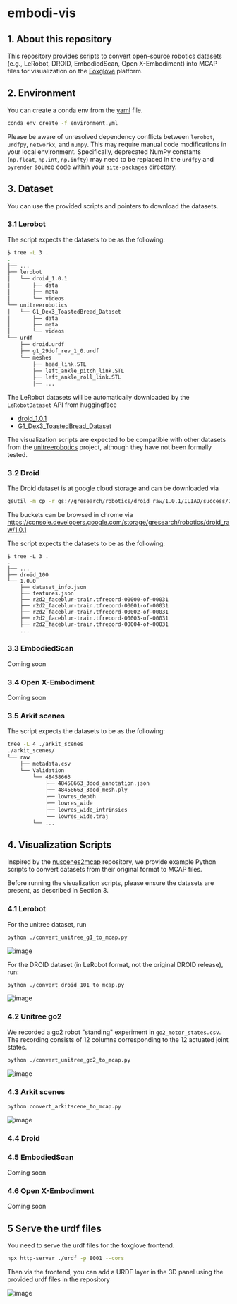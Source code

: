 # embodi-vis

## 1. About this repository

This repository provides scripts to convert open-source robotics datasets (e.g., LeRobot, DROID, EmbodiedScan, Open X-Embodiment) into MCAP files for visualization on the [Foxglove](https://app.foxglove.dev/) platform. 


## 2. Environment
You can create a conda env from the [yaml](./environment.yml) file.  
```sh
conda env create -f environment.yml
```

Please be aware of unresolved dependency conflicts between `lerobot`, `urdfpy`, `networkx`, and `numpy`. This may require manual code modifications in your local environment. Specifically, deprecated NumPy constants (`np.float`, `np.int`, `np.infty`) may need to be replaced in the `urdfpy` and `pyrender` source code within your `site-packages` directory.

## 3. Dataset
You can use the provided scripts and pointers to download the datasets.   


### 3.1 Lerobot
The script expects the datasets to be as the following:
```sh
$ tree -L 3 .
.
├── ...
├── lerobot
│   └── droid_1.0.1
│       ├── data
│       ├── meta
│       └── videos
└── unitreerobotics
│   └── G1_Dex3_ToastedBread_Dataset
│       ├── data
│       ├── meta
│       └── videos
└── urdf
    ├── droid.urdf
    ├── g1_29dof_rev_1_0.urdf
    └── meshes
        ├── head_link.STL
        ├── left_ankle_pitch_link.STL
        ├── left_ankle_roll_link.STL
        │── ...
```

The LeRobot datasets will be automatically downloaded by the `LeRobotDataset` API from huggingface  
- [droid_1.0.1](https://huggingface.co/datasets/lerobot/droid_1.0.1)
- [G1_Dex3_ToastedBread_Dataset](https://huggingface.co/datasets/unitreerobotics/G1_Dex3_ToastedBread_Dataset)

The visualization scripts are expected to be compatible with other datasets from the [unitreerobotics](https://huggingface.co/unitreerobotics) project, although they have not been formally tested.

### 3.2 Droid
The Droid dataset is at google cloud storage and can be downloaded via
```sh
gsutil -m cp -r gs://gresearch/robotics/droid_raw/1.0.1/ILIAD/success/2023-06-11/Sun_Jun_11_15:52:37_2023 data/
```
The buckets can be browsed in chrome via https://console.developers.google.com/storage/gresearch/robotics/droid_raw/1.0.1

The script expects the datasets to be as the following:
```
$ tree -L 3 .
.
├── ...
├── droid_100
└── 1.0.0
    ├── dataset_info.json
    ├── features.json
    ├── r2d2_faceblur-train.tfrecord-00000-of-00031
    ├── r2d2_faceblur-train.tfrecord-00001-of-00031
    ├── r2d2_faceblur-train.tfrecord-00002-of-00031
    ├── r2d2_faceblur-train.tfrecord-00003-of-00031
    ├── r2d2_faceblur-train.tfrecord-00004-of-00031
    ...
```


### 3.3 EmbodiedScan
Coming soon

### 3.4 Open X-Embodiment
Coming soon


### 3.5 Arkit scenes
The script expects the datasets to be as the following:

```sh
tree -L 4 ./arkit_scenes
./arkit_scenes/
└── raw
    ├── metadata.csv
    └── Validation
        └── 48458663
            ├── 48458663_3dod_annotation.json
            ├── 48458663_3dod_mesh.ply
            ├── lowres_depth
            ├── lowres_wide
            ├── lowres_wide_intrinsics
            └── lowres_wide.traj
        └── ...
```

## 4. Visualization Scripts
Inspired by the [nuscenes2mcap](https://github.com/foxglove/nuscenes2mcap) repository, we provide example Python scripts to convert datasets from their original format to MCAP files.  

Before running the visualization scripts, please ensure the datasets are present, as described in Section 3.

### 4.1 Lerobot 
For the unitree dataset, run
```sh
python ./convert_unitree_g1_to_mcap.py
```
![image](docs/unitree_g1.png)


For the DROID dataset (in LeRobot format, not the original DROID release), run:
```sh
python ./convert_droid_101_to_mcap.py
```
![image](docs/droid_101.png)


### 4.2 Unitree go2
We recorded a go2 robot "standing" experiment in `go2_motor_states.csv`. The recording consists of 12 columns corresponding to the 12 actuated joint states.
```sh
python ./convert_unitree_go2_to_mcap.py
```
![image](docs/unitree_go2.png)

### 4.3 Arkit scenes
```sh
python convert_arkitscene_to_mcap.py 
```
![image](docs/arkit_scene.png)


### 4.4 Droid


### 4.5 EmbodiedScan
Coming soon

### 4.6 Open X-Embodiment
Coming soon


## 5 Serve the urdf files
You need to serve the urdf files for the foxglove frontend. 

```sh
npx http-server ./urdf -p 8001 --cors
```
Then via the frontend, you can add a URDF layer in the 3D panel using the provided urdf files in the repository

![image](docs/urdf_serve.png)
